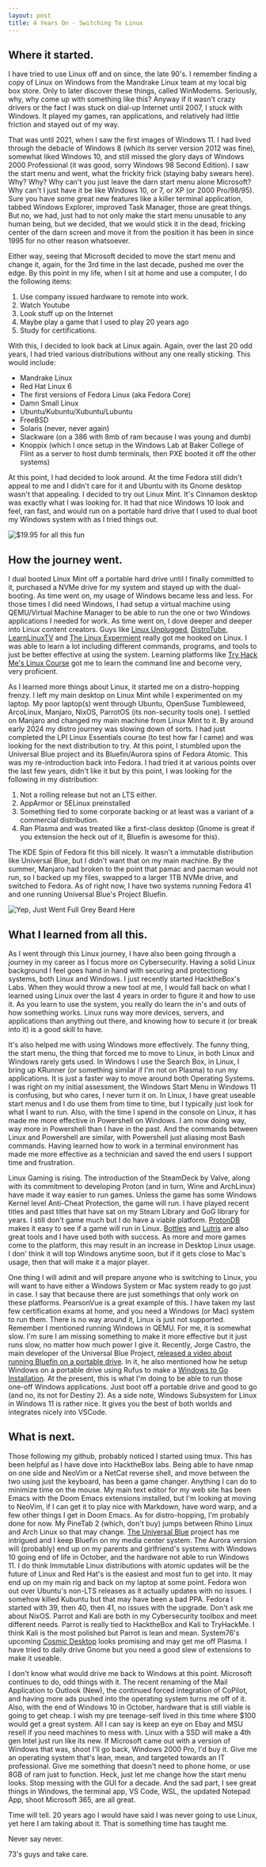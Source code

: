 ```yaml
---
layout: post
title: 4 Years On - Switching To Linux
---
```


## Where it started. 
I have tried to use Linux off and on since, the late 90's.  I remember finding a copy of Linux on Windows from the Mandrake Linux team at my local big box store.  Only to later discover these
things, called WinModems.  Seriously, why, why come up with something like this?  Anyway if it wasn't crazy drivers or the fact I was stuck on dial-up Internet until 2007, I stuck with Windows.  It played my games, ran applications, and relatively had little friction and stayed out of my way.  

That was until 2021, when I saw the first images of Windows 11.  I had lived through the debacle of Windows 8 (which its server version 2012 was fine), somewhat liked Windows 10, and still missed the glory days of
Windows 2000 Professional (it was good, sorry Windows 98 Second Edition).  I saw the start menu and went, what the frickity frick (staying baby swears here).  Why?  Why? Why can't you just leave the darn start menu
alone Microsoft?  Why can't I just have it be like Windows 10, or 7, or XP (or 2000 Pro/98/95).  Sure you have some great new features like a killer terminal application, tabbed Windows Explorer, improved Task Manager, 
those are great things.  But no, we had, just had to not only make the start menu unusable to any human being, but we decided, that we would stick it in the dead, fricking center of the darn screen and move it from the position it has been in since 1995 for no other reason whatsoever.  

Either way, seeing that Microsoft decided to move the start menu and change it, again, for the 3rd time in the last decade, pushed me over the edge.  By this point in my life, when I sit at home
and use a computer, I do the following items:

1. Use company issued hardware to remote into work.
2. Watch Youtube
3. Look stuff up on the Internet
4. Maybe play a game that I used to play 20 years ago
5. Study for certifications.  

With this, I decided to look back at Linux again.  Again, over the last 20 odd years, I had tried various distributions without any one really sticking.  This would include:

- Mandrake Linux
- Red Hat Linux 6
- The first versions of Fedora Linux (aka Fedora Core)
- Damn Small Linux
- Ubuntu/Kubuntu/Xubuntu/Lubuntu
- FreeBSD
- Solaris (never, never again)
- Slackware (on a 386 with 8mb of ram because I was young and dumb)
- Knoppix (which I once setup in the Windows Lab at Baker College of Flint as a server to host dumb terminals, then PXE booted it off the other systems)

At this point, I had decided to look around.  At the time Fedora still didn't appeal to me and I didn't care for it and Ubuntu with its Gnome desktop wasn't that appealing.  I decided to try out Linux Mint.  It's Cinnamon desktop was exactly what I was looking for.  It had that nice Windows 10 look and feel, ran fast, and would run on a portable hard drive that I used to dual boot my Windows system with as I tried things out.  

![$19.95 for all this fun](../images/2025-1-28-Img2.png)

## How the journey went. 
I dual booted Linux Mint off a portable hard drive until I finally committed to it, purchased a NVMe drive for my system and stayed up with the dual-booting. As time went on, my usage of Windows became less and less.  For those times I did need Windows, I had setup a virtual machine using QEMU/Virtual Machine Manager to be able to run the one or two Windows applications I needed for work.  As time went on, I dove deeper and deeper into Linux content creators.  Guys like [Linux Unplugged](https://linuxunplugged.com/), [DistroTube](https://www.youtube.com/channel/UCVls1GmFKf6WlTraIb_IaJg), [LearnLinuxTV](https://www.youtube.com/channel/UCxQKHvKbmSzGMvUrVtJYnUA) and [The Linux Expermient](https://www.youtube.com/channel/UC5UAwBUum7CPN5buc-_N1Fw) really got me hooked on Linux.  I was able to learn a lot including different commands, programs, and tools to just be better effective at using the system.  Learning platforms like [Try Hack Me's Linux Course](https://tryhackme.com/r/room/linuxfundamentalspart1) got me to learn the command line and become very, very proficient.

As I learned more things about Linux, it started me on a distro-hopping frenzy.  I left my main desktop on Linux Mint while I experimented on my laptop. My poor laptop(s) went through Ubuntu, OpenSuse Tumbleweed, ArcoLinux, Manjaro, NixOS, ParrotOS (its non-security tools one).  I settled on Manjaro and changed my main machine from Linux Mint to it.  By around early 2024 my distro journey was slowing down of sorts.  I had just completed the LPI Linux Essentials course (to test how far I came) and was looking for the next distribution to try.  At this point, I stumbled upon the Universal Blue project and its Bluefin/Aurora spins of Fedora Atomic.  This was my re-introduction back into Fedora.  I had tried it at various points over the last few years, didn't like it but by this point, I was looking for the following in my distribution:

1. Not a rolling release but not an LTS either. 
2. AppArmor or SELinux preinstalled
3. Something tied to some corporate backing or at least was a variant of a commercial distribution.  
4. Ran Plasma and was treated like a first-class desktop (Gnome is great if you extension the heck out of it, Bluefin is awesome for this). 

The KDE Spin of Fedora fit this bill nicely.  It wasn't a immutable distribution like Universal Blue, but I didn't want that on my main machine.  By the summer, Manjaro had broken to the point that pamac and pacman would not run, so I backed up my files, swapped to a larger 1TB NVMe drive, and switched to Fedora.  As of right now, I have two systems running Fedora 41 and one running Universal Blue's Project Bluefin. 

![Yep, Just Went Full Grey Beard Here](../images/2025-1-28-Img1.png)

## What I learned from all this.  
As I went through this Linux journey, I have also been going through a journey in my career as I focus more on Cybersecurity.  Having a solid Linux background I feel goes hand in hand with securing and protectiong systems, both Linux and Windows.  I just recently started HacktheBox's Labs.  When they would throw a new tool at me, I would fall back on what I learned using Linux over the last 4 years in order to figure it and how to use it.  As you learn to use the system, you really do learn the in's and outs of how something works.  Linux runs way more devices, servers, and applications than anything out there, and knowing how to secure it (or break into it) is a good skill to have.

It's also helped me with using Windows more effectively.  The funny thing, the start menu, the thing that forced me to move to Linux, in both Linux and Windows rarely gets used.  In Windows I use the Search Box, in Linux, I bring up KRunner (or something similar if I'm not on Plasma) to run my applications.  It is just a faster way to move around both Operating Systems.  I was right on my initial assessment, the Windows Start Menu in Windows 11 is confusing, but who cares, I never turn it on.  In Linux, I have great useable start menus and I do use them from time to time, but I typically just look for what I want to run.  Also, with the time I spend in the console on Linux, it has made me more effective in Powershell on Windows.  I am now doing way, way more in Powershell than I have in the past.  And the commands between Linux and Powershell are similar, with Powershell just aliasing most Bash commands.  Having learned how to work in a terminal environment has made me more effective as a technician and saved the end users I support time and frustration.  

Linux Gaming is rising.  The introduction of the SteamDeck by Valve, along with its commitment to developing Proton (and in turn, Wine and ArchLinux) have made it way easier to run games.  Unless the game has some Windows Kernel level Anti-Cheat Protection, the game will run.  I have played recent titles and past titles that have sat on my Steam Library and GoG library for years.  I still don't game much but I do have a viable platform.  [ProtonDB](https://www.protondb.com/) makes it easy to see if a game will run in Linux.  [Bottles](https://usebottles.com/) and [Lutris](https://lutris.net/) are also great tools and I have used both with success.  As more and more games come to the platform, this may result in an increase in Desktop Linux usage.  I don' think it will top Windows anytime soon, but if it gets close to Mac's usage, then that will make it a major player.   

One thing I will admit and will prepare anyone who is switching to Linux, you will want to have either a Windows System or Mac system ready to go just in case.  I say that because there are just somethings that only work on these platforms.  PearsonVue is a great example of this.  I have taken my last few certification exams at home, and you need a Windows (or Mac) system to run them.  There is no way around it, Linux is just not supported.  Remember I mentioned running Windows in QEMU.  For me, it is somewhat slow.  I'm sure I am missing something to make it more effective but it just runs slow, no matter how much power I give it.  Recently, Jorge Castro, the main developer of the Universal Blue Project, [released a video about running Bluefin on a portable drive](https://youtu.be/5DRaYQ6hKU0).  In it, he also mentioned how he setup Windows on a portable drive using Rufus to make a [Windows to Go Installation](https://docs.projectbluefin.io/tips/#windows-to-go).  At the present, this is what I'm doing to be able to run those one-off Windows applications.  Just boot off a portable drive and good to go (and no, its not for Destiny 2).  As a side note, Windows Subsystem for Linux in Windows 11 is rather nice.  It gives you the best of both worlds and integrates nicely into VSCode.  

## What is next.
Those following my github, probably noticed I started using tmux.  This has been helpful as I have dove into HacktheBox labs.  Being able to have nmap on one side and NeoVim or a NetCat reverse shell, and move between the two using just the keyboard, has been a game changer.  Anything I can do to minimize time on the mouse.  My main text editor for my web site has been Emacs with the Doom Emacs extensions installed, but I'm looking at moving to NeoVim, if I can get it to play nice with Markdown, have word warp, and a few other things I get in Doom Emacs.  As for distro-hopping, I'm probably done for now.  My PineTab 2 (which, don't buy) jumps between Rhino Linux and Arch Linux so that may change.  [The Universal Blue](https://universal-blue.org/) project has me intrigued and I keep Bluefin on my media center system.  The Aurora version will (probably) end up on my parents and girlfriend's systems with Windows 10 going end of life in October, and the hardware not able to run Windows 11.  I do think Immutable Linux distributions with atomic updates will be the future of Linux and Red Hat's is the easiest and most fun to get into.  It may end up on my main rig and back on my laptop at some point.  Fedora won out over Ubuntu's non-LTS releases as it actually updates with no issues.  I somehow killed Kubuntu but that may have been a bad PPA.  Fedora I started with 39, then 40, then 41, no issues with the upgrade. Don't ask me about NixOS.  Parrot and Kali are both in my Cybersecurity toolbox and meet different needs.  Parrot is really tied to HacktheBox and Kali to TryHackMe.  I think Kali is the most polished but Parrot is lean and mean.  System76's upcoming [Cosmic Desktop](https://system76.com/cosmic/) looks promising and may get me off Plasma.  I have tried to daily drive Gnome but you need a good slew of extensions to make it useable.  

I don't know what would drive me back to Windows at this point.  Microsoft continues to do, odd things with it.  The recent renaming of the Mail Application to Outlook (New), the continued forced integration of CoPilot, and having more ads pushed into the operating system turns me off of it.  Also, with the end of Windows 10 in October, hardware that is still viable is going to get cheap.  I wish my pre teenage-self lived in this time where $100 would get a great system.  All I can say is keep an eye on Ebay and MSU resell if you need machines to mess with.  Linux with a SSD will make a 4th gen Intel just run like its new.  If Microsoft came out with a version of Windows that was, shoot I'll go back, Windows 2000 Pro, I'd buy it.  Give me an operating system that's lean, mean, and targeted towards an IT professional.  Give me something that doesn't need to phone home, or use 8GB of ram just to function.  Heck, just let me change how the start menu looks.  Stop messing with the GUI for a decade.  And the sad part, I see great things in Windows, the terminal app, VS Code, WSL, the updated Notepad App, shoot Microsoft 365, are all great.  

Time will tell.  20 years ago I would have said I was never going to use Linux, yet here I am taking about it.  That is something time has taught me.  

Never say never.  

73's guys and take care.
